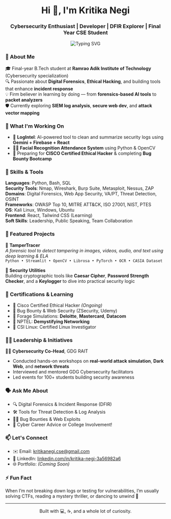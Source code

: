 <h1 align="center">Hi 👋, I'm Kritika Negi</h1>
<h3 align="center">Cybersecurity Enthusiast | Developer | DFIR Explorer | Final Year CSE Student</h3>

<p align="center">
  <img src="https://readme-typing-svg.demolab.com?font=Fira+Code&weight=500&pause=1000&center=true&vCenter=true&multiline=true&width=435&lines=Exploring+Cybersecurity+with+Curiosity!;DFIR%2C+Ethical+Hacking%2C+DevSecOps+%F0%9F%94%91;React%2C+Tailwind%2C+Security+Tools+%E2%9C%A8" alt="Typing SVG" />
</p>





### 🚀 About Me

🎓 Final-year B.Tech student at **Ramrao Adik Institute of Technology** (Cybersecurity specialization)  
🔍 Passionate about **Digital Forensics**, **Ethical Hacking**, and building tools that enhance **incident response**  
💡 Firm believer in learning by doing — from **forensics-based AI tools** to **packet analyzers**  
🛡️ Currently exploring **SIEM log analysis**, **secure web dev**, and **attack vector mapping**



### 🧠 What I'm Working On

- 🧠 **LogIntel**: AI-powered tool to clean and summarize security logs using **Gemini + Firebase + React**
- 🕵️‍♀️ **Facial Recognition Attendance System** using Python & OpenCV
- 🎯 Preparing for **CISCO Certified Ethical Hacker** & completing **Bug Bounty Bootcamp**



### 🧰 Skills & Tools

**Languages**: Python, Bash, SQL  
**Security Tools**: Nmap, Wireshark, Burp Suite, Metasploit, Nessus, ZAP  
**Domains**: Digital Forensics, Web App Security, VA/PT, Threat Detection, OSINT  
**Frameworks**: OWASP Top 10, MITRE ATT&CK, ISO 27001, NIST, PTES  
**OS**: Kali Linux, Windows, Ubuntu  
**Frontend**: React, Tailwind CSS (Learning)  
**Soft Skills**: Leadership, Public Speaking, Team Collaboration



### 🌟 Featured Projects

🧪 **TamperTracer**  
*A forensic tool to detect tampering in images, videos, audio, and text using deep learning & ELA*  
`Python • Streamlit • OpenCV • Librosa • PyTorch • OCR • CASIA Dataset`

🧩 **Security Utilities**  
Building cryptographic tools like **Caesar Cipher**, **Password Strength Checker**, and a **Keylogger** to dive into practical security logic



### 🧩 Certifications & Learning

- 🔐 Cisco Certified Ethical Hacker *(Ongoing)*
- 🧰 Bug Bounty & Web Security (ZSecurity, Udemy)
- 🧠 Forage Simulations: **Deloitte**, **Mastercard**, **Datacom**
- 🧠 NPTEL: **Demystifying Networking**
- 🧪 CSI Linux: Certified Linux Investigator



### 🧑‍🏫 Leadership & Initiatives

👩‍💼 **Cybersecurity Co-Head**, GDG RAIT  
- Conducted hands-on workshops on **real-world attack simulation**, **Dark Web**, and **network threats**  
- Interviewed and mentored GDG Cybersecurity facilitators  
- Led events for 100+ students building security awareness



### 🗣️ Ask Me About

- 🔍 Digital Forensics & Incident Response (DFIR)  
- 🛠️ Tools for Threat Detection & Log Analysis  
- 👩‍💻 Bug Bounties & Web Exploits  
- 💬 Cyber Career Advice or College Involvement!



### 📫 Let's Connect

- ✉️ Email: [kritikanegi.cse@gmail.com](mailto:kritikanegi.cse@gmail.com)  
- 💼 LinkedIn: [linkedin.com/in/kritika-negi-3a56982a6](https://www.linkedin.com/in/kritika-negi-3a56982a6)  
- 🌐 Portfolio: *(Coming Soon)*



### ⚡ Fun Fact

When I’m not breaking down logs or testing for vulnerabilities, I’m usually solving CTFs, reading a mystery thriller, or dancing to unwind 💃

---

<div align="center">
Built with 💻, ☕, and a whole lot of curiosity.
</div>

